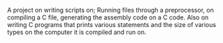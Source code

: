 A project on writing scripts on; Running files through a preprocessor, on compiling a C file, generating the assembly code on a C code. Also on writing C programs that prints various statements and  the size of various types on the computer it is compiled and run on. 

